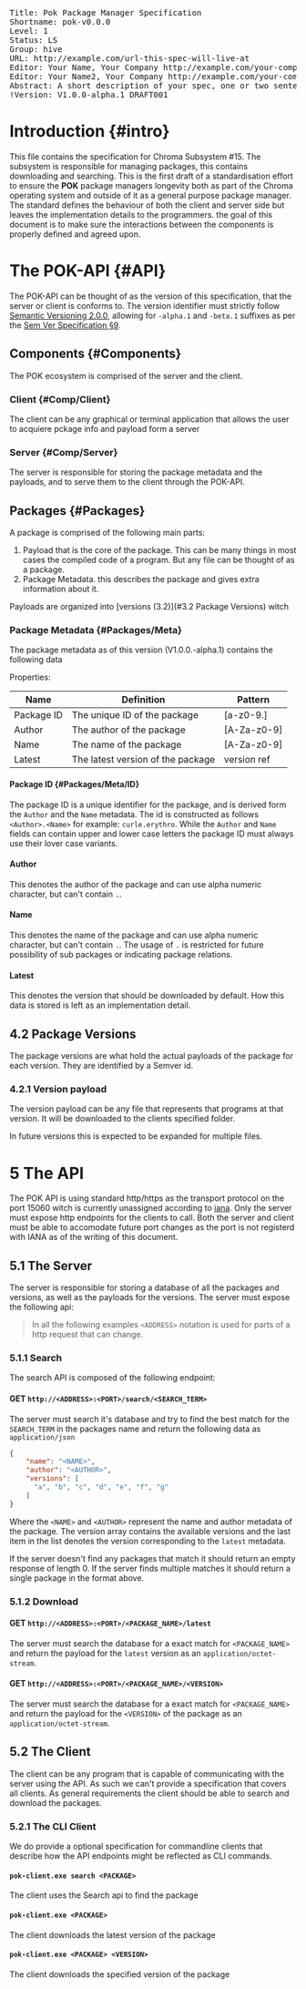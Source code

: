 <pre class='metadata'>
Title: Pok Package Manager Specification
Shortname: pok-v0.0.0
Level: 1
Status: LS
Group: hive
URL: http://example.com/url-this-spec-will-live-at
Editor: Your Name, Your Company http://example.com/your-company, your-email@example.com, http://example.com/your-personal-website
Editor: Your Name2, Your Company http://example.com/your-company, your-email@example.com, http://example.com/your-personal-website
Abstract: A short description of your spec, one or two sentences.
!Version: V1.0.0-alpha.1 DRAFT001
</pre>


Introduction {#intro}
=======================
This file contains the specification for Chroma Subsystem #15. The subsystem is responsible for managing packages, this contains downloading and searching.
This is the first draft of a standardisation effort to ensure the **POK** package managers longevity both as part of the Chroma operating system and outside of it as a general purpose package manager. 
The standard defines the behaviour of both the client and server side but leaves the implementation details to the programmers.
the goal of this document is to make sure the interactions between the components is properly defined and agreed upon.

# The POK-API {#API}
The POK-API can be thought of as the version of this specification, that the server or client is conforms to. The version identifier must strictly follow [Semantic Versioning 2.0.0](https://semver.org/), allowing for ``-alpha.1`` and ``-beta.1`` suffixes as per the [Sem Ver Specification §9](https://semver.org/#spec-item-9).

## Components {#Components}
The POK ecosystem is comprised of the server and the client. 

### Client {#Comp/Client}
The client can be any graphical or terminal application that allows the user to acquiere pckage info and payload form a server

### Server {#Comp/Server}
The server is responsible for storing the package metadata and the payloads, and to serve them to the client through the POK-API.



## Packages {#Packages}

A package is comprised of the following main parts:
1) Payload that is the core of the package. This can be many things in most cases the compiled code of a program. But any file can be thought of as a package.
2) Package Metadata. this describes the package and gives extra information about it.

Payloads are organized into [versions (3.2)](#3.2 Package Versions) witch 

### Package Metadata {#Packages/Meta}
The package metadata as of this version (V1.0.0.-alpha.1) contains the following data 

Properties:

| Name       | Definition                         | Pattern      |
|------------|------------------------------------| ------------ |
| Package ID | The unique ID of the package       | [a-z0-9.]    |
| Author     | The author of the package          | [A-Za-z0-9]  |
| Name       | The name of the package            | [A-Za-z0-9]  |
| Latest     | The latest version of the package  | version ref  |


#### Package ID {#Packages/Meta/ID}

The package ID is a unique identifier for the package, and is derived form the ``Author`` and the ``Name`` metadata. The id is constructed as follows ``<Author>.<Name>`` for example: ``curle.erythro``.
While the ``Author`` and ``Name`` fields can contain upper and lower case letters the package ID must always use their lover case variants.

#### Author
This denotes the author of the package and can use alpha numeric character, but can't contain ``.``.

#### Name
This denotes the name of the package and can use alpha numeric character, but can't contain ``.``.
The usage of ``.`` is restricted for future possibility of sub packages or indicating package relations.

#### Latest
This denotes the version that should be downloaded by default. How this data is stored is left as an implementation detail.


## 4.2 Package Versions
The package versions are what hold the actual payloads of the package for each version. They are identified by a Semver id.

### 4.2.1 Version payload
The version payload can be any file that represents that programs at that version. It will be downloaded to the clients specified folder.

In future versions this is expected to be expanded for multiple files.

# 5 The API
The POK API is using standard http/https as the transport protocol on the port 15060 witch is currently unassigned according to [iana](https://www.iana.org/assignments/service-names-port-numbers/service-names-port-numbers.txt). 
Only the server must expose http endpoints for the clients to call.
Both the server and client must be able to accomodate future port changes as the port is not registerd with IANA as of the writing of this document.

## 5.1 The Server
The server is responsible for storing a database of all the packages and versions, as well as the payloads for the versions.
The server must expose the following api:

> In all the following examples ``<ADDRESS>`` notation is used for parts of a http request that can change.

### 5.1.1 Search
The search API is composed of the following endpoint:

#### GET ``http://<ADDRESS>:<PORT>/search/<SEARCH_TERM>``
The server must search it's database and try to find the best match for the ``SEARCH_TERM`` in the packages name and return the following data as ``application/json``
```json
{
    "name": "<NAME>",
    "author": "<AUTHOR>",
    "versions": [
      "a", "b", "c", "d", "e", "f", "g"
    ]
}
```
Where the ``<NAME>`` and ``<AUTHOR>`` represent the name and author metadata of the package.
The version array contains the available versions and the last item in the list denotes the version corresponding to the ``latest`` metadata.

If the server doesn't find any packages that match it should return an empty response of length 0.
If the server finds multiple matches it should return a single package in the format above.

### 5.1.2 Download

#### GET ``http://<ADDRESS>:<PORT>/<PACKAGE_NAME>/latest``
The server must search the database for a exact match for ``<PACKAGE_NAME>`` and return the payload for the ``latest`` version as an ``application/octet-stream``.

#### GET ``http://<ADDRESS>:<PORT>/<PACKAGE_NAME>/<VERSION>``
The server must search the database for a exact match for ``<PACKAGE_NAME>`` and return the payload for the ``<VERSION>`` of the package as an ``application/octet-stream``.

## 5.2 The Client
The client can be any program that is capable of communicating with the server using the API. As such we can't provide a specification that covers all clients. As general requirements the client should be able to search and download the packages.

### 5.2.1 The CLI Client
We do provide a optional specification for commandline clients that describe how the API endpoints might be reflected as CLI commands.

#### ``pok-client.exe search <PACKAGE>``
The client uses the Search api to find the package

#### ``pok-client.exe <PACKAGE>``
The client downloads the latest version of the package

#### ``pok-client.exe <PACKAGE> <VERSION>``
The client downloads the specified version of the package


